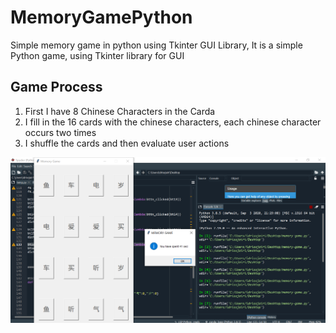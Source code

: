 <h1>MemoryGamePython</h1>
<p>
  Simple memory game in python using Tkinter GUI Library, It is a simple Python game, using Tkinter library for GUI
</p>
<h2>Game Process</h2>
<ol>
  <li>First I have 8 Chinese Characters in the Carda</li>
  <li>I fill in the 16 cards with the chinese characters, each chinese character occurs two times</li>
  <li>I shuffle the cards and then evaluate user actions</li>
</ol>
<img  src = "memory-game-screenshot.PNG" alt = "Memory Game Screenshot">
